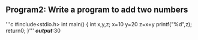 ## Program2: Write a program to add two numbers
'''c
#include<stdio.h>
int main()
{
int x,y,z;
x=10
y=20
z=x+y
printf("%d",z);
return0;
}'''
***output***:30

